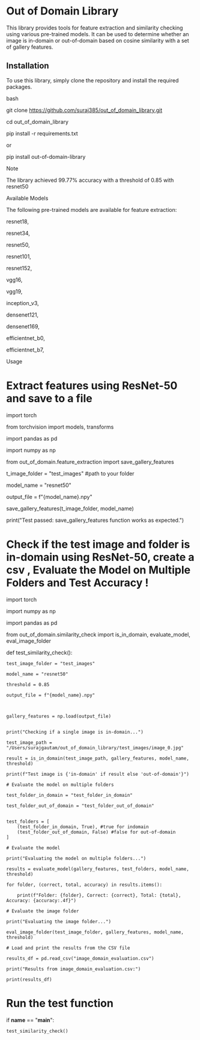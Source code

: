# Out of Domain LibraryThis library provides tools for feature extraction and similarity checking using various pre-trained models. It can be used to determine whether an image is in-domain or out-of-domain based on cosine similarity with a set of gallery features.## InstallationTo use this library, simply clone the repository and install the required packages.bashgit clone https://github.com/suraj385/out_of_domain_library.gitcd out_of_domain_librarypip install -r requirements.txtor pip install out-of-domain-libraryNoteThe library achieved 99.77% accuracy with a threshold of 0.85 with resnet50Available ModelsThe following pre-trained models are available for feature extraction:resnet18,resnet34,resnet50,resnet101,resnet152,vgg16,vgg19,inception_v3,densenet121,densenet169,efficientnet_b0,efficientnet_b7,Usage# Extract features using ResNet-50 and save to a fileimport torchfrom torchvision import models, transformsimport pandas as pdimport numpy as npfrom out_of_domain.feature_extraction import save_gallery_featurest_image_folder = "test_images" #path to your folder model_name = "resnet50"output_file = f"{model_name}.npy"save_gallery_features(t_image_folder, model_name)print("Test passed: save_gallery_features function works as expected.")# Check if the test image and folder  is in-domain using ResNet-50, create a csv , Evaluate the Model on Multiple Folders and Test Accuracy !import torchimport numpy as npimport pandas as pdfrom out_of_domain.similarity_check import is_in_domain, evaluate_model, eval_image_folderdef test_similarity_check():        test_image_folder = "test_images"        model_name = "resnet50"        threshold = 0.85        output_file = f"{model_name}.npy"               gallery_features = np.load(output_file)           print("Checking if a single image is in-domain...")        test_image_path = "/Users/surajgautam/out_of_domain_library/test_images/image_0.jpg"        result = is_in_domain(test_image_path, gallery_features, model_name, threshold)        print(f"Test image is {'in-domain' if result else 'out-of-domain'}")        # Evaluate the model on multiple folders        test_folder_in_domain = "test_folder_in_domain"        test_folder_out_of_domain = "test_folder_out_of_domain"            test_folders = [        (test_folder_in_domain, True), #true for indomain        (test_folder_out_of_domain, False) #false for out-of-domain    ]        # Evaluate the model        print("Evaluating the model on multiple folders...")        results = evaluate_model(gallery_features, test_folders, model_name, threshold)       for folder, (correct, total, accuracy) in results.items():                print(f"Folder: {folder}, Correct: {correct}, Total: {total}, Accuracy: {accuracy:.4f}")        # Evaluate the image folder       print("Evaluating the image folder...")       eval_image_folder(test_image_folder, gallery_features, model_name, threshold)        # Load and print the results from the CSV file       results_df = pd.read_csv("image_domain_evaluation.csv")        print("Results from image_domain_evaluation.csv:")        print(results_df)      # Run the test functionif __name__ == "__main__":        test_similarity_check()                    